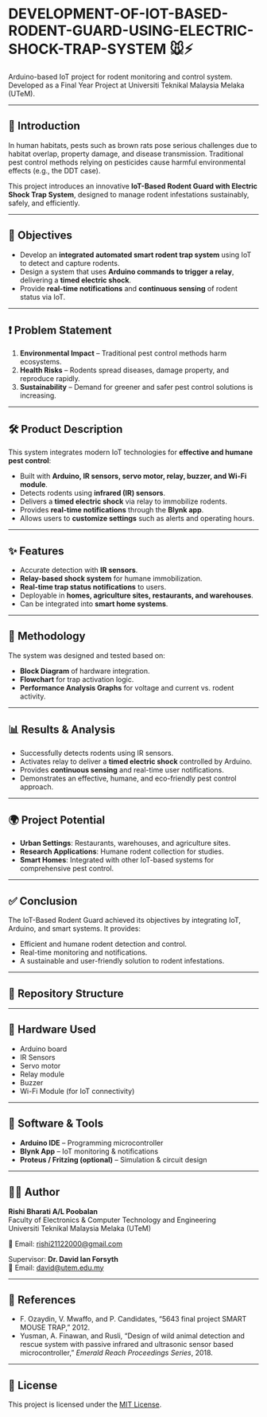 # DEVELOPMENT-OF-IOT-BASED-RODENT-GUARD-USING-ELECTRIC-SHOCK-TRAP-SYSTEM 🐭⚡

Arduino-based IoT project for rodent monitoring and control system.  
Developed as a Final Year Project at Universiti Teknikal Malaysia Melaka (UTeM).

---

## 📖 Introduction
In human habitats, pests such as brown rats pose serious challenges due to habitat overlap, property damage, and disease transmission. Traditional pest control methods relying on pesticides cause harmful environmental effects (e.g., the DDT case).  

This project introduces an innovative **IoT-Based Rodent Guard with Electric Shock Trap System**, designed to manage rodent infestations sustainably, safely, and efficiently.

---

## 🎯 Objectives
- Develop an **integrated automated smart rodent trap system** using IoT to detect and capture rodents.  
- Design a system that uses **Arduino commands to trigger a relay**, delivering a **timed electric shock**.  
- Provide **real-time notifications** and **continuous sensing** of rodent status via IoT.  

---

## ❗ Problem Statement
1. **Environmental Impact** – Traditional pest control methods harm ecosystems.  
2. **Health Risks** – Rodents spread diseases, damage property, and reproduce rapidly.  
3. **Sustainability** – Demand for greener and safer pest control solutions is increasing.  

---

## 🛠️ Product Description
This system integrates modern IoT technologies for **effective and humane pest control**:
- Built with **Arduino, IR sensors, servo motor, relay, buzzer, and Wi-Fi module**.  
- Detects rodents using **infrared (IR) sensors**.  
- Delivers a **timed electric shock** via relay to immobilize rodents.  
- Provides **real-time notifications** through the **Blynk app**.  
- Allows users to **customize settings** such as alerts and operating hours.  

---

## ✨ Features
- Accurate detection with **IR sensors**.  
- **Relay-based shock system** for humane immobilization.  
- **Real-time trap status notifications** to users.  
- Deployable in **homes, agriculture sites, restaurants, and warehouses**.  
- Can be integrated into **smart home systems**.  

---

## 🚀 Methodology
The system was designed and tested based on:  
- **Block Diagram** of hardware integration.  
- **Flowchart** for trap activation logic.  
- **Performance Analysis Graphs** for voltage and current vs. rodent activity.  

---

## 📊 Results & Analysis
- Successfully detects rodents using IR sensors.  
- Activates relay to deliver a **timed electric shock** controlled by Arduino.  
- Provides **continuous sensing** and real-time user notifications.  
- Demonstrates an effective, humane, and eco-friendly pest control approach.  

---

## 🌍 Project Potential
- **Urban Settings**: Restaurants, warehouses, and agriculture sites.  
- **Research Applications**: Humane rodent collection for studies.  
- **Smart Homes**: Integrated with other IoT-based systems for comprehensive pest control.  

---

## ✅ Conclusion
The IoT-Based Rodent Guard achieved its objectives by integrating IoT, Arduino, and smart systems. It provides:  
- Efficient and humane rodent detection and control.  
- Real-time monitoring and notifications.  
- A sustainable and user-friendly solution to rodent infestations.  

---

## 📂 Repository Structure

---

## 🔧 Hardware Used
- Arduino board  
- IR Sensors  
- Servo motor  
- Relay module  
- Buzzer  
- Wi-Fi Module (for IoT connectivity)  

---

## 📲 Software & Tools
- **Arduino IDE** – Programming microcontroller  
- **Blynk App** – IoT monitoring & notifications  
- **Proteus / Fritzing (optional)** – Simulation & circuit design  

---

## 👨‍💻 Author
**Rishi Bharati A/L Poobalan**  
Faculty of Electronics & Computer Technology and Engineering  
Universiti Teknikal Malaysia Melaka (UTeM)  

📧 Email: rishi21122000@gmail.com  

Supervisor: **Dr. David Ian Forsyth**  
📧 Email: david@utem.edu.my  

---

## 📜 References
- F. Ozaydin, V. Mwaffo, and P. Candidates, “5643 final project SMART MOUSE TRAP,” 2012.  
- Yusman, A. Finawan, and Rusli, “Design of wild animal detection and rescue system with passive infrared and ultrasonic sensor based microcontroller,” *Emerald Reach Proceedings Series*, 2018.  

---

## 📝 License
This project is licensed under the [MIT License](LICENSE).

